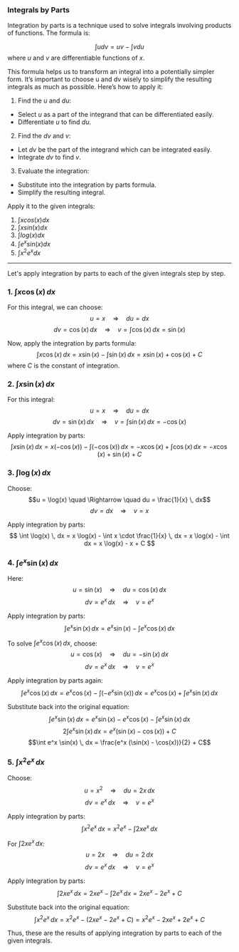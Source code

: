 ### Integrals by Parts

Integration by parts is a technique used to solve integrals involving products of functions. The formula is:

$$\int u dv = u v − \int v du$$
where $u$ and $v$ are differentiable functions of $x$.

This formula helps us to transform an integral into a potentially simpler form. It’s important to choose u and dv wisely to simplify the resulting integrals as much as possible. Here’s how to apply it:

1. Find the $u$ and $du$:
- Select $u$ as a part of the integrand that can be differentiated easily.
- Differentiate $u$ to find $du$.

2. Find the $dv$ and $v$:
- Let $dv$ be the part of the integrand which can be integrated easily.
- Integrate $dv$ to find $v$.

3. Evaluate the integration:
- Substitute into the integration by parts formula.
- Simplify the resulting integral.

Apply it to the given integrals:

1. $\int x cos(x) dx$
2. $\int x sin(x) dx$
3. $\int log(x) dx$
4. $\int e^x sin(x) dx$
5. $\int x^2 e^x dx$

---
Let's apply integration by parts to each of the given integrals step by step.

### 1. $\int x \cos(x) \, dx$

For this integral, we can choose:
$$u = x \quad \Rightarrow \quad du = dx$$
$$dv = \cos(x) \, dx \quad \Rightarrow \quad v = \int \cos(x) \, dx = \sin(x)$$

Now, apply the integration by parts formula:
$$
\int x \cos(x) \, dx = x \sin(x) - \int \sin(x) \, dx = x \sin(x) + \cos(x) + C
$$
where $C$ is the constant of integration.

### 2. $\int x \sin(x) \, dx$

For this integral:
$$u = x \quad \Rightarrow \quad du = dx$$
$$dv = \sin(x) \, dx \quad \Rightarrow \quad v = \int \sin(x) \, dx = -\cos(x)$$

Apply integration by parts:
$$
\int x \sin(x) \, dx = x (-\cos(x)) - \int (-\cos(x)) \, dx = -x \cos(x) + \int \cos(x) \, dx = -x \cos(x) + \sin(x) + C
$$

### 3. $\int \log(x) \, dx$

Choose:
$$u = \log(x) \quad \Rightarrow \quad du = \frac{1}{x} \, dx$$
$$dv = dx \quad \Rightarrow \quad v = x$$

Apply integration by parts:
$$
\int \log(x) \, dx = x \log(x) - \int x \cdot \frac{1}{x} \, dx = x \log(x) - \int dx = x \log(x) - x + C
$$

### 4. $\int e^x \sin(x) \, dx$

Here:
$$u = \sin(x) \quad \Rightarrow \quad du = \cos(x) \, dx$$
$$dv = e^x \, dx \quad \Rightarrow \quad v = e^x$$

Apply integration by parts:
$$
\int e^x \sin(x) \, dx = e^x \sin(x) - \int e^x \cos(x) \, dx
$$

To solve $\int e^x \cos(x) \, dx$, choose:
$$u = \cos(x) \quad \Rightarrow \quad du = -\sin(x) \, dx$$
$$dv = e^x \, dx \quad \Rightarrow \quad v = e^x$$

Apply integration by parts again:
$$
\int e^x \cos(x) \, dx = e^x \cos(x) - \int (-e^x \sin(x)) \, dx = e^x \cos(x) + \int e^x \sin(x) \, dx
$$

Substitute back into the original equation:
$$
\int e^x \sin(x) \, dx = e^x \sin(x) - e^x \cos(x) - \int e^x \sin(x) \, dx
$$
$$2 \int e^x \sin(x) \, dx = e^x (\sin(x) - \cos(x)) + C$$
$$\int e^x \sin(x) \, dx = \frac{e^x (\sin(x) - \cos(x))}{2} + C$$

### 5. $\int x^2 e^x \, dx$

Choose:
$$u = x^2 \quad \Rightarrow \quad du = 2x \, dx$$
$$dv = e^x \, dx \quad \Rightarrow \quad v = e^x$$

Apply integration by parts:
$$
\int x^2 e^x \, dx = x^2 e^x - \int 2x e^x \, dx
$$

For $\int 2x e^x \, dx$:
$$u = 2x \quad \Rightarrow \quad du = 2 \, dx$$
$$dv = e^x \, dx \quad \Rightarrow \quad v = e^x$$

Apply integration by parts:
$$
\int 2x e^x \, dx = 2x e^x - \int 2 e^x \, dx = 2x e^x - 2 e^x + C
$$

Substitute back into the original equation:
$$
\int x^2 e^x \, dx = x^2 e^x - (2x e^x - 2 e^x + C) = x^2 e^x - 2x e^x + 2 e^x + C
$$

Thus, these are the results of applying integration by parts to each of the given integrals.
